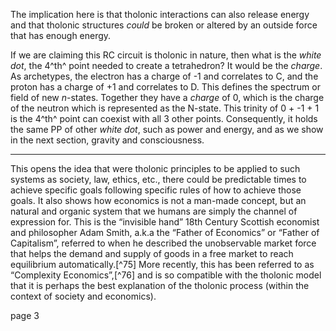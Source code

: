The implication here is that tholonic interactions can also release energy and that tholonic structures *could* be broken or altered by an outside force that has enough energy.



If we are claiming this RC circuit is tholonic in nature, then what is the *white dot*, the 4^th^ point needed to create a tetrahedron? It would be the *charge*. As archetypes, the electron has a charge of -1 and correlates to C, and the proton has a charge of +1 and correlates to D.  This defines the spectrum or field of new *n*-states. Together they have a *charge* of 0, which is the charge of the neutron which is represented as the N-state.  This trinity of 0 + -1 + 1 is the 4^th^ point can coexist with all 3 other points.   Consequently, it holds the same PP  of other *white dot*, such as power and energy, and as we show in the next section, gravity and consciousness.


<hr>

This opens the idea that were tholonic principles to be applied to such systems as society, law, ethics, etc., there could be predictable times to achieve specific goals following specific rules of how to achieve those goals.  It also shows how economics is not a man-made concept, but an natural and organic system that we humans are simply the channel of expression for.  This is the &ldquo;invisible hand&rdquo; 18th Century Scottish economist and philosopher Adam Smith, a.k.a  the &ldquo;Father of Economics&rdquo; or &ldquo;Father of Capitalism&rdquo;, referred to when he described the unobservable market force that helps the demand and supply of goods in a free market to reach equilibrium automatically.[^75] More recently, this has been referred to as &ldquo;Complexity Economics&rdquo;,[^76] and is so compatible with the tholonic model that it is perhaps the best explanation of the tholonic process (within the context of society and economics).



page 3
